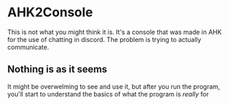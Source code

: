 # AHK2Console
This is not what you might think it is. It's a console that was made in AHK for the use of chatting in discord. The problem is trying to actually communicate.

## Nothing is as it seems
It might be overwelming to see and use it, but after you run the program, you'll start to understand the basics of what the program is *really* for
